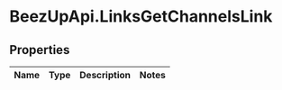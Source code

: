 # BeezUpApi.LinksGetChannelsLink

## Properties
Name | Type | Description | Notes
------------ | ------------- | ------------- | -------------


